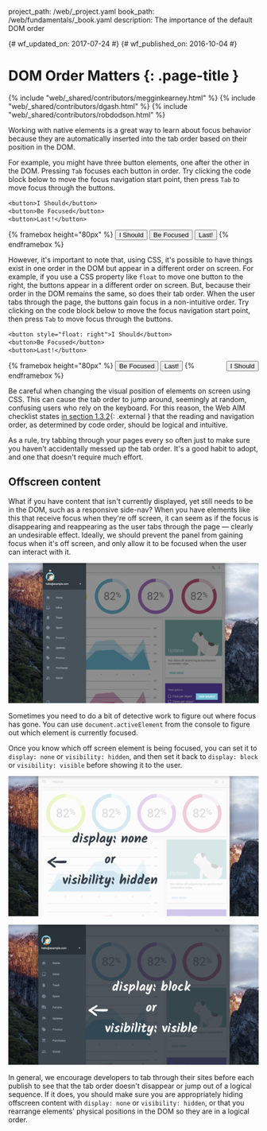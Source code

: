 project_path: /web/_project.yaml
book_path: /web/fundamentals/_book.yaml
description: The importance of the default DOM order


{# wf_updated_on: 2017-07-24 #}
{# wf_published_on: 2016-10-04 #}

# DOM Order Matters {: .page-title }

{% include "web/_shared/contributors/megginkearney.html" %}
{% include "web/_shared/contributors/dgash.html" %}
{% include "web/_shared/contributors/robdodson.html" %}



Working with native elements is a great way to learn about focus behavior
because they are automatically inserted into the tab order based on their
position in the DOM.

For example, you might have three button elements, one after the other in the
DOM. Pressing `Tab` focuses each button in order. Try clicking the code block
below to move the focus navigation start point, then press `Tab` to move focus
through the buttons.

    <button>I Should</button>
    <button>Be Focused</button>
    <button>Last!</button>

{% framebox height="80px" %}
<button>I Should</button>
<button>Be Focused</button>
<button>Last!</button>
{% endframebox %}

However, it's important to note that, using CSS, it's possible to have things
exist in one order in the DOM but appear in a different order on screen. For
example, if you use a CSS property like `float` to move one button to the right,
the buttons appear in a different order on screen. But, because their order in
the DOM remains the same, so does their tab order. When the user tabs through
the page, the buttons gain focus in a non-intuitive order. Try clicking on the
code block below to move the focus navigation start point, then press `Tab` to
move focus through the buttons.

    <button style="float: right">I Should</button>
    <button>Be Focused</button>
    <button>Last!</button>

{% framebox height="80px" %}
<button style="float: right;">I Should</button>
<button>Be Focused</button>
<button>Last!</button>
{% endframebox %}

Be careful when changing the visual position of elements on screen using CSS.
This can cause the tab order to jump around, seemingly at random, confusing
users who rely on the keyboard. For this reason, the Web AIM checklist states
[in section 1.3.2](http://webaim.org/standards/wcag/checklist#sc1.3.2){: .external }
that the reading and navigation order, as determined by code order, should be
logical and intuitive.

As a rule, try tabbing through your pages every so often just to make sure you
haven't accidentally messed up the tab order. It's a good habit to adopt, and
one that doesn't require much effort.

## Offscreen content
What if you have content that isn't currently displayed, yet still needs to be
in the DOM, such as a responsive side-nav? When you have elements like this that
receive focus when they're off screen, it can seem as if the focus is
disappearing and reappearing as the user tabs through the page &mdash; clearly
an undesirable effect. Ideally, we should prevent the panel from gaining focus
when it's off screen, and only allow it to be focused when the user can interact
with it.

![an offscreen slide-in panel can steal focus](imgs/slide-in-panel.png)

Sometimes you need to do a bit of detective work to figure out where focus has
gone. You can use `document.activeElement` from the console to figure out which
element is currently focused.

Once you know which off screen element is being focused, you can set it to
`display: none` or `visibility: hidden`, and then set it back to `display:
block` or `visibility: visible` before showing it to the user.

![a slide-in panel set to display none](imgs/slide-in-panel2.png)

![a slide-in panel set to display block](imgs/slide-in-panel3.png)

In general, we encourage developers to tab through their sites before each
publish to see that the tab order doesn't disappear or jump out of a logical
sequence. If it does, you should make sure you are appropriately hiding
offscreen content with `display: none` or `visibility: hidden`, or that you
rearrange elements' physical positions in the DOM so they are in a logical
order.
